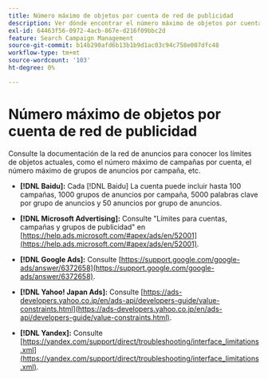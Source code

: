```yaml
---
title: Número máximo de objetos por cuenta de red de publicidad
description: Ver dónde encontrar el número máximo de objetos por cuenta de red de anuncios.
exl-id: 64463f56-0972-4acb-867e-d216f09bbc2d
feature: Search Campaign Management
source-git-commit: b14b290afd6b13b1b9d1ac03c94c758e007dfc48
workflow-type: tm+mt
source-wordcount: '103'
ht-degree: 0%

---
```


# Número máximo de objetos por cuenta de red de publicidad

Consulte la documentación de la red de anuncios para conocer los límites de objetos actuales, como el número máximo de campañas por cuenta, el número máximo de grupos de anuncios por campaña, etc.

* **[!DNL Baidu]:** Cada [!DNL Baidu] La cuenta puede incluir hasta 100 campañas, 1000 grupos de anuncios por campaña, 5000 palabras clave por grupo de anuncios y 50 anuncios por grupo de anuncios.

* **[!DNL Microsoft Advertising]:** Consulte &quot;Límites para cuentas, campañas y grupos de publicidad&quot; en [https://help.ads.microsoft.com/#apex/ads/en/52001](https://help.ads.microsoft.com/#apex/ads/en/52001).

* **[!DNL Google Ads]:** Consulte [https://support.google.com/google-ads/answer/6372658](https://support.google.com/google-ads/answer/6372658).

* **[!DNL Yahoo! Japan Ads]:** Consulte [https://ads-developers.yahoo.co.jp/en/ads-api/developers-guide/value-constraints.html](https://ads-developers.yahoo.co.jp/en/ads-api/developers-guide/value-constraints.html).

* **[!DNL Yandex]:** Consulte [https://yandex.com/support/direct/troubleshooting/interface_limitations.xml](https://yandex.com/support/direct/troubleshooting/interface_limitations.xml).
